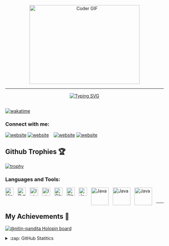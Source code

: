 <p align="center">
  <img alt="Coder GIF" height=250 width=350 src="https://user-images.githubusercontent.com/37551474/113611467-3a567d80-9657-11eb-862b-b07b4f105c6f.gif" />
</p>
<hr>
<div align="center">
<a href="https://git.io/typing-svg"><img src="https://readme-typing-svg.herokuapp.com?font=green&size=30&pause=1000&color=24D10F&align&center=true&vCenter=true&width=435&lines=Hi%2C+My+Self+Nitin;Computer+Science+Student;Frontend+Developer;Open+Source+Enthusiast+;Problem+Solver" alt="Typing SVG" /></a>
</div>
<br>


[![wakatime](https://wakatime.com/badge/user/9b71033d-3f00-4e15-8f10-d968df07f01c/project/44569291-ac23-4ecb-b6ba-cd7a447283bf.svg)](https://wakatime.com/badge/user/9b71033d-3f00-4e15-8f10-d968df07f01c/project/44569291-ac23-4ecb-b6ba-cd7a447283bf)

### Connect with me:

[![website](https://img.icons8.com/color/48/000000/twitter--v1.png)](https://twitter.com/NitinPandita_#gh-light-mode-only)
[![website](https://img.icons8.com/color/48/000000/twitter--v1.png)](https://twitter.com/NitinPandita_#gh-dark-mode-only)
&nbsp;&nbsp;
[![website](https://img.icons8.com/color/48/000000/linkedin.png)](https://www.linkedin.com/in/nitin-pandita-148070213/#gh-light-mode-only)
[![website](https://img.icons8.com/color/48/000000/linkedin.png)](https://www.linkedin.com/in/nitin-pandita-148070213/#gh-dark-mode-only)


## Github Trophies 🏆
[![trophy](https://github-profile-trophy.vercel.app/?username=nitin-pandita&margin-w=15&margin-h=15&theme=gruvbox)](https://github.com/ryo-ma/github-profile-trophy)

### Languages and Tools:

<img align="left" alt="Visual Studio Code" width="26px" src="https://cdn.jsdelivr.net/gh/devicons/devicon/icons/vscode/vscode-original.svg" style="padding-right:10px;" />
<img align="left" alt="Python" width="26px" src="https://cdn.jsdelivr.net/gh/devicons/devicon/icons/python/python-original.svg" style="padding-right:10px;" />
<img align="left" alt="InteliJ" width="26px" src="https://cdn.iconscout.com/icon/free/png-512/intellij-3-1175019.png?f=avif&w=256" style="padding-right:10px;" />
<img align="left" alt="InteliJ" width="26px" src="https://cdn.iconscout.com/icon/free/png-512/react-1-282599.png?f=avif&w=256" style="padding-right:10px;" />
<img align="left" alt="Git" width="26px" src="https://cdn.jsdelivr.net/gh/devicons/devicon/icons/git/git-original.svg" style="padding-right:10px;" />
<img align="left" alt="GitHub" width="26px" src="https://cdn.iconscout.com/icon/free/png-512/github-159-721954.png?f=avif&w=256" style="padding-right:10px;" />
<img align="left" alt="Java" width="26px" src="https://cdn.iconscout.com/icon/free/png-512/java-60-1174953.png?f=avif&w=256" style="padding-right:10px;" />

<img align="left" alt="Java" width="56px" src="https://logos-world.net/wp-content/uploads/2021/10/Tableau-Symbol.png" style="padding-right:10px;" />

<img align="left" alt="Java" width="56px" src="https://w7.pngwing.com/pngs/579/16/png-transparent-power-bi-business-intelligence-microsoft-office-365-data-visualization-microsoft-text-rectangle-logo.png" style="padding-right:10px;" />

<img align="left" alt="Java" width="56px" src="https://upload.wikimedia.org/wikipedia/commons/8/87/Sql_data_base_with_logo.png" style="padding-right:10px;" />



<br />
<br />

---

## My Achievements 🙌
[![@nitin-pandita Holopin board](https://holopin.me/nitinpandita)](https://holopin.io/@nitinpandita)

<details>
  <summary>:zap: GitHub Statitics</summary>

  <img align="left" alt="My GitHub Stats" src="https://github-readme-stats.vercel.app/api?username=nitin-pandita&show_icons=true&hide_border=false&title_color=ff652f&icon_color=FFE400&bg_color=09131B&text_color=ffffff&border_color=0c1a25" />

  
<!-- [![GitHub Streak](http://github-readme-streak-stats.herokuapp.com?user=nitin-pandita&theme=dark&hide_border=true)](https://git.io/streak-stats)
</details> -->
<p>


```python
class nitin-pandita():
    
  def __init__(self):
    self.name = "Nitin Pandita";
    self.username = "nitin-pandita";
    self.location = "Jammu, India";
    self.twitter = "@nitin-pandita";
 
  
  def __str__(self):
    return self.name

if __name__ == '__main__':
    me = nitin-pandita()
```
<!-- -------------------------------------------profile -->

---

<img align="right" alt="GIF" height="170px" src="https://media.giphy.com/media/J5B1Y8QZnzXXbLQIBu/giphy.gif" />

### Spotify Playing 🎧
[![Spotify](https://spotify-github-profile.vercel.app/api/view?uid=9v2a7zu8xpna0uoe64zw9hv08&cover_image=true&theme=novatorem&bar_color_cover=false&bar_color=53b14f)](https://github.com/kittinan/spotify-github-profile)

---
<!-- <div align="center">
[![spotify-github-profile](https://spotify-github-profile.vercel.app/api/view?uid=9v2a7zu8xpna0uoe64zw9hv08&cover_image=true&theme=default)](https://github.com/kittinan/spotify-github-profile)
</div> -->


  <h4 align="center">Visitor's count :eyes:</h4>
  <p align="center"><img src="https://profile-counter.glitch.me/{nitin-pandita}/count.svg" alt="nitin-pandita :: Visitor's Count" /></p>


[twitter]: https://twitter.com/NitinPandita_
[instagram]: https://www.instagram.com/arj_nitin_/
[linkedin]: https://www.linkedin.com/in/nitin-pandita-148070213/



